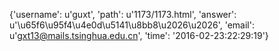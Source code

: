 {'username': u'guxt', 'path': u'1173/1173.html', 'answer': u'\u65f6\u95f4\u4e0d\u5141\u8bb8\u2026\u2026', 'email': u'gxt13@mails.tsinghua.edu.cn', 'time': '2016-02-23:22:29:19'}